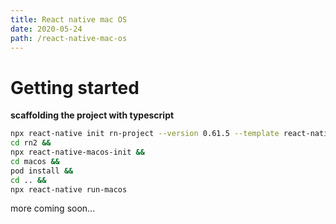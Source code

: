 ```yaml
---
title: React native mac OS
date: 2020-05-24
path: /react-native-mac-os
---
```


# Getting started

__scaffolding the project with typescript__

```bash
npx react-native init rn-project --version 0.61.5 --template react-native-template-typescript && 
cd rn2 && 
npx react-native-macos-init && 
cd macos && 
pod install && 
cd .. && 
npx react-native run-macos
```

more coming soon...